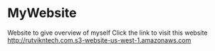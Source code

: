 # MyWebsite
Website to give overview of myself
Click the link to visit this website 
http://rutvikntech.com.s3-website-us-west-1.amazonaws.com
